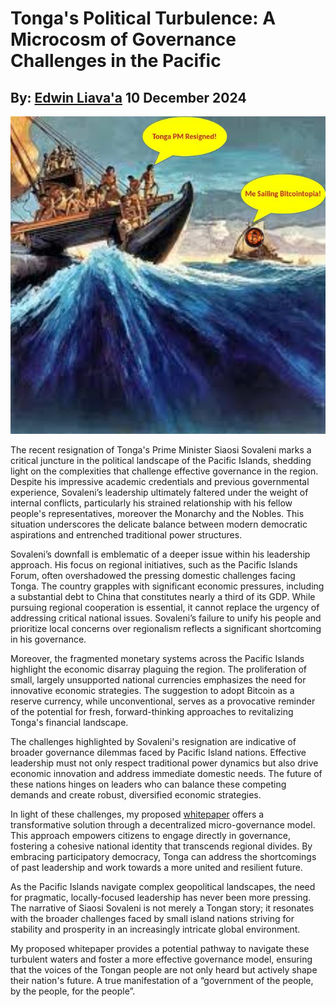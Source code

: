 # Tonga's Political Turbulence: A Microcosm of Governance Challenges in the Pacific
## By: [Edwin Liava'a](https://github.com/EdwinLiavaa) 10 December 2024

<p align="center">
 <img width="800" src="https://github.com/EdwinLiavaa/liavaa.space/blob/main/blog/20241210/pic.png">
</p>

The recent resignation of Tonga's Prime Minister Siaosi Sovaleni marks a critical juncture in the political landscape of the Pacific Islands, shedding light on the complexities that challenge effective governance in the region. Despite his impressive academic credentials and previous governmental experience, Sovaleni’s leadership ultimately faltered under the weight of internal conflicts, particularly his strained relationship with his fellow people's representatives, moreover the Monarchy and the Nobles. This situation underscores the delicate balance between modern democratic aspirations and entrenched traditional power structures.

Sovaleni’s downfall is emblematic of a deeper issue within his leadership approach. His focus on regional initiatives, such as the Pacific Islands Forum, often overshadowed the pressing domestic challenges facing Tonga. The country grapples with significant economic pressures, including a substantial debt to China that constitutes nearly a third of its GDP. While pursuing regional cooperation is essential, it cannot replace the urgency of addressing critical national issues. Sovaleni’s failure to unify his people and prioritize local concerns over regionalism reflects a significant shortcoming in his governance.

Moreover, the fragmented monetary systems across the Pacific Islands highlight the economic disarray plaguing the region. The proliferation of small, largely unsupported national currencies emphasizes the need for innovative economic strategies. The suggestion to adopt Bitcoin as a reserve currency, while unconventional, serves as a provocative reminder of the potential for fresh, forward-thinking approaches to revitalizing Tonga's financial landscape.

The challenges highlighted by Sovaleni's resignation are indicative of broader governance dilemmas faced by Pacific Island nations. Effective leadership must not only respect traditional power dynamics but also drive economic innovation and address immediate domestic needs. The future of these nations hinges on leaders who can balance these competing demands and create robust, diversified economic strategies.

In light of these challenges, my proposed [whitepaper](https://github.com/EdwinLiavaa/Whitepaper) offers a transformative solution through a decentralized micro-governance model. This approach empowers citizens to engage directly in governance, fostering a cohesive national identity that transcends regional divides. By embracing participatory democracy, Tonga can address the shortcomings of past leadership and work towards a more united and resilient future.

As the Pacific Islands navigate complex geopolitical landscapes, the need for pragmatic, locally-focused leadership has never been more pressing. The narrative of Siaosi Sovaleni is not merely a Tongan story; it resonates with the broader challenges faced by small island nations striving for stability and prosperity in an increasingly intricate global environment. 

My proposed whitepaper provides a potential pathway to navigate these turbulent waters and foster a more effective governance model, ensuring that the voices of the Tongan people are not only heard but actively shape their nation's future. A true manifestation of a “government of the people, by the people, for the people”.